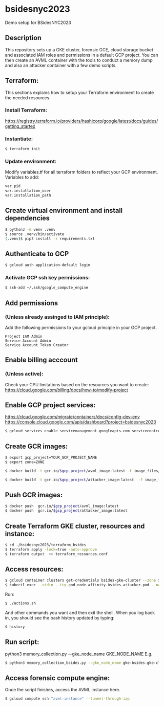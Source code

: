 # bsidesnyc2023
Demo setup for BSidesNYC2023

## Description
  This repository sets up a GKE cluster, forensic GCE, cloud storage bucket and associated IAM roles and permissions in a default GCP project.
  You can then create an AVML container with the tools to conduct a memory dump and also an attacker container with a few demo scripts.

## Terraform:
  This sections explains how to setup your Terraform environment to create the needed resources.
  ### Install Terraform:
   https://registry.terraform.io/providers/hashicorp/google/latest/docs/guides/getting_started
  ### Instantiate: 
  ```bash
  $ terraform init
  ```
  
  ### Update environment:
  Modify variables.tf for all terraform folders to reflect your GCP environment.    
  Variables to add: 
  ```bash
  var.pid
  var.installation_user
  var.installation_path
  ```

## Create virtual environment and install dependencies
```bash
$ python3 -m venv .venv
$ source .venv/bin/activate
(.venv)$ pip3 install -r requirements.txt
```
## Authenticate to GCP
```bash
$ gcloud auth application-default login
```
### Activate GCP ssh key permissions: 
```bash
$ ssh-add ~/.ssh/google_compute_engine
```

## Add permissions 
### (Unless already assinged to IAM principle):
Add the following permissions to your gcloud principle in your GCP project.
```  	
Project IAM Admin				
Service Account Admin
Service Account Token Creator
```
## Enable billing acccount
### (Unless active):
Check your CPU limitations based on the resources you want to create:
  https://cloud.google.com/billing/docs/how-to/modify-project

## Enable GCP project services:
  https://cloud.google.com/migrate/containers/docs/config-dev-env
  https://console.cloud.google.com/apis/dashboard?project=bsidesnyc2023
```bash
$ gcloud services enable servicemanagement.googleapis.com servicecontrol.googleapis.com cloudresourcemanager.googleapis.com compute.googleapis.com container.googleapis.com containerregistry.googleapis.com cloudbuild.googleapis.com
```
## Create GCR images:
```bash
$ export gcp_project=YOUR_GCP_PROJECT_NAME
$ export zone=ZONE

$ docker build -t gcr.io/$gcp_project/avml_image:latest -f image_files/avml/Dockerfile .

$ docker build -t gcr.io/$gcp_project/attacker_image:latest  -f image_files/attacker/Dockerfile .
```
## Push GCR images:
```bash
$ docker push  gcr.io/$gcp_project/avml_image:latest  
$ docker push  gcr.io/$gcp_project/attacker_image:latest 
```
## Create Terraform GKE cluster, resources and instance:
```bash
$ cd ./bsidesnyc2023/terraform_bsides
$ terraform apply -lock=true -auto-approve
$ terraform output  >> terraform_resources.conf
```

## Access resources:
```bash
$ gcloud container clusters get-credentials bsides-gke-cluster --zone $zone --project $gcp_project
$ kubectl exec --stdin --tty pod-node-affinity-bsides-attacker-pod --namespace default -- /bin/bash  
```
Run:
```bash
$ ./actions.sh 
```
And other commands you want and then exit the shell.
When you log back in, you should see the bash history updated by typing:
```bash
$ history
```

## Run script: 
python3 memory_collection.py --gke_node_name GKE_NODE_NAME
E.g.
```bash
$ python3 memory_collection_bsides.py --gke_node_name gke-bsides-gke-clust-bsides-gke-node--f72013e9-jm9c
```
  
## Access forensic compute engine:
Once the script finishes, access the AVML instance here.
```bash
$ gcloud compute ssh "avml-instance" --tunnel-through-iap
```
